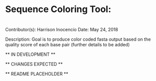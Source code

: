 # ######################
# Sequence Coloring Tool:
# ######################

Contributor(s): Harrison Inocencio
Date: May 24, 2018

Description: Goal is to produce color coded fasta output based on the
			 quality score of each base pair (further details to be added)

** IN DEVELOPMENT **

** CHANGES EXPECTED **

** README PLACEHOLDER **
